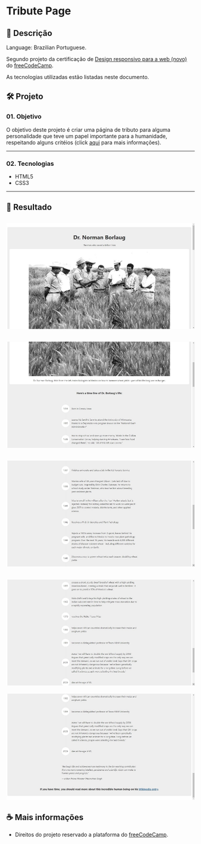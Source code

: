 # Tribute Page

## 📃 Descrição

Language: Brazilian Portuguese.

Segundo projeto da certificação de [Design responsivo para a web (novo)](https://www.freecodecamp.org/portuguese/learn/2022/responsive-web-design/) do [freeCodeCamp](https://www.freecodecamp.org/portuguese/learn/).

As tecnologias utilizadas estão listadas neste documento.

## 🛠️ Projeto

### 01. Objetivo

O objetivo deste projeto é criar uma página de tributo para alguma personalidade que teve um papel importante para a humanidade, respeitando alguns critéios (click [aqui](https://www.freecodecamp.org/learn/2022/responsive-web-design/build-a-tribute-page-project/build-a-tribute-page) para mais informações).

---

### 02. Tecnologias

- HTML5
- CSS3

---

## 📸 Resultado

![Imagem 01](https://github.com/FrBreno/Responsive-Web-Design---freeCodeCamp/blob/main/final%20result%20-%20images/Tribute%20Page%20-%2001.jpg?raw=true)
---
![Imagem 02](https://github.com/FrBreno/Responsive-Web-Design---freeCodeCamp/blob/main/final%20result%20-%20images/Tribute%20Page%20-%2002.jpg?raw=true)
---
![Imagem 03](https://github.com/FrBreno/Responsive-Web-Design---freeCodeCamp/blob/main/final%20result%20-%20images/Tribute%20Page%20-%2003.jpg?raw=true)
---
![Imagem 04](https://github.com/FrBreno/Responsive-Web-Design---freeCodeCamp/blob/main/final%20result%20-%20images/Tribute%20Page%20-%2004.jpg?raw=true)
---
![Imagem 05](https://github.com/FrBreno/Responsive-Web-Design---freeCodeCamp/blob/main/final%20result%20-%20images/Tribute%20Page%20-%2005.jpg?raw=true)


## ☕ Mais informações

- Direitos do projeto reservado a plataforma do [freeCodeCamp](https://www.freecodecamp.org/portuguese/learn/).

